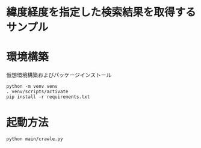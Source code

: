 緯度経度を指定した検索結果を取得するサンプル
====

# 環境構築
仮想環境構築およびパッケージインストール
```
python -m venv venv
. venv/scripts/activate
pip install -r requirements.txt
```

# 起動方法
```
python main/crawle.py 
```